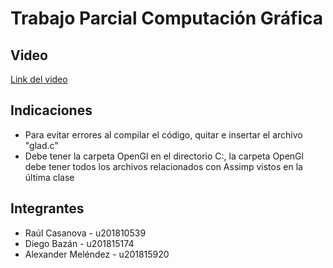 # Trabajo Parcial Computación Gráfica

## Video
[Link del video](https://drive.google.com/file/d/1Z7wE8a0F6pUDAKWkiSjEzlV8n4i-UtSx/view?usp=sharing)

## Indicaciones
* Para evitar errores al compilar el código, quitar e insertar el archivo "glad.c"
* Debe tener la  carpeta OpenGl en el directorio C:, la carpeta OpenGl debe tener todos los archivos relacionados con Assimp vistos en la última clase

## Integrantes
* Raúl Casanova       -   u201810539 
* Diego Bazán         -   u201815174
* Alexander Meléndez  -   u201815920
